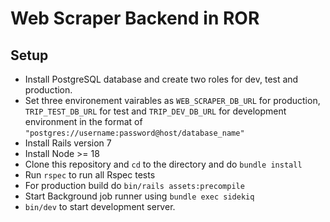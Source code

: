 # Web Scraper Backend in ROR

## Setup
- Install PostgreSQL database and create two roles for dev, test and production.
- Set three environement vairables as `WEB_SCRAPER_DB_URL` for production, `TRIP_TEST_DB_URL` for test and `TRIP_DEV_DB_URL` for development environment in the format of `"postgres://username:password@host/database_name"`
- Install Rails version 7
- Install Node >= 18
- Clone this repository and `cd` to the directory and do `bundle install`
- Run `rspec` to run all Rspec tests
- For production build do `bin/rails assets:precompile`
- Start Background job runner using `bundle exec sidekiq`
- `bin/dev` to start development server.
